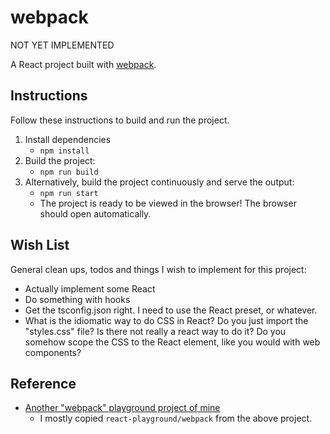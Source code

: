 # webpack

NOT YET IMPLEMENTED

A React project built with [webpack](https://webpack.js.org/).

## Instructions

Follow these instructions to build and run the project.

1. Install dependencies
    * `npm install`
1. Build the project:
    * `npm run build`
1. Alternatively, build the project continuously and serve the output:
    * `npm run start`
    * The project is ready to be viewed in the browser! The browser should open automatically.

## Wish List

General clean ups, todos and things I wish to implement for this project:

* Actually implement some React 
* Do something with hooks
* Get the tsconfig.json right. I need to use the React preset, or whatever.
* What is the idiomatic way to do CSS in React? Do you just import the "styles.css" file? Is there not really a react
  way to do it? Do you somehow scope the CSS to the React element, like you would with web components?

## Reference

* [Another "webpack" playground project of mine](https://github.com/dgroomes/javascript-playground/tree/main/webpack)
  * I mostly copied `react-playground/webpack` from the above project. 

